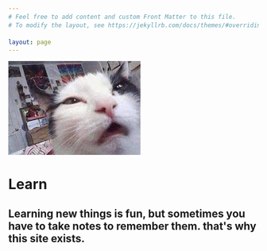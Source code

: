 ```yaml
---
# Feel free to add content and custom Front Matter to this file.
# To modify the layout, see https://jekyllrb.com/docs/themes/#overriding-theme-defaults

layout: page
---
```

<link rel="stylesheet" type="text/css" href="src/css/style.css">
<script src="https://cdn.jsdelivr.net/npm/typelighterjs/typelighter.min.js"></script>	
<div class="profil">
    <img src="src/img/profilpicture.jpg" class="profil-picture">
    <h1>Learn <span class="typeWriter" data-random="True" data-text='["harder...", "better...", "faster...", "stronger..."]'></span></h1>    
    <h2>Learning new things is fun, but sometimes you have to take notes to remember them. that's why this site exists.</h2>
</div>